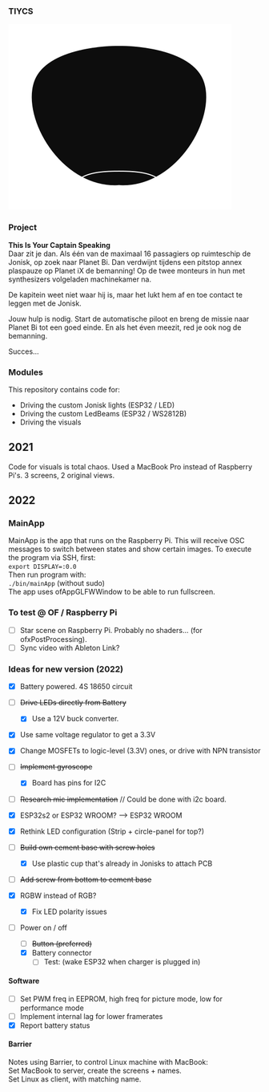 ### TIYCS  

![Jonisk](./images/jonisk.png "Jonisk")

### Project
**This Is Your Captain Speaking**  
Daar zit je dan. Als één van de maximaal 16 passagiers op ruimteschip de Jonisk, op zoek naar Planet Bi. Dan verdwijnt tijdens een pitstop annex plaspauze op Planet iX de bemanning!
Op de twee monteurs in hun met synthesizers volgeladen machinekamer na.

De kapitein weet niet waar hij is, maar het lukt hem af en toe contact te leggen met de Jonisk.

Jouw hulp is nodig.
Start de automatische piloot en breng de missie naar Planet Bi tot een goed einde.
En als het éven meezit, red je ook nog de bemanning.

Succes…

### Modules
This repository contains code for:
- Driving the custom Jonisk lights (ESP32 / LED)
- Driving the custom LedBeams (ESP32 / WS2812B)
- Driving the visuals

## 2021
Code for visuals is total chaos. Used a MacBook Pro instead of Raspberry Pi's. 3 screens, 2 original views.

## 2022
### MainApp
MainApp is the app that runs on the Raspberry Pi. This will receive OSC messages to switch between states and show certain images.
To execute the program via SSH, first:  
`export DISPLAY=:0.0`  
Then run program with:  
`./bin/mainApp` (without sudo)  
The app uses ofAppGLFWWindow to be able to run fullscreen.

### To test @ OF / Raspberry Pi
- [ ] Star scene on Raspberry Pi. Probably no shaders... (for ofxPostProcessing).
- [ ] Sync video with Ableton Link?

### Ideas for new version (2022)
- [x] Battery powered. 4S 18650 circuit  
- [ ] ~~Drive LEDs directly from Battery~~  
  - [x] Use a 12V buck converter.
- [x] Use same voltage regulator to get a 3.3V  
- [x] Change MOSFETs to logic-level (3.3V) ones, or drive with NPN transistor  
- [ ] ~~Implement gyroscope~~  
  - [x] Board has pins for I2C
- [ ] ~~Research mic implementation~~  // Could be done with i2c board.

- [x] ESP32s2 or ESP32 WROOM? --> ESP32 WROOM
- [x] Rethink LED configuration (Strip + circle-panel for top?)

- [ ] ~~Build own cement base with screw holes~~  
  - [x] Use plastic cup that's already in Jonisks to attach PCB
- [ ] ~~Add screw from bottom to cement base~~  
- [x] RGBW instead of RGB?  
  - [x] Fix LED polarity issues

- [ ] Power on / off  
  - [ ] ~~Button (preferred)~~
  - [x] Battery connector
    - [ ] Test: (wake ESP32 when charger is plugged in)  

#### Software
- [ ] Set PWM freq in EEPROM, high freq for picture mode, low for performance mode  
- [ ] Implement internal lag for lower framerates  
- [x] Report battery status  

#### Barrier
Notes using Barrier, to control Linux machine with MacBook:  
Set MacBook to server, create the screens + names.  
Set Linux as client, with matching name.  
